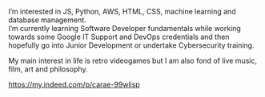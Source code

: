 I’m interested in JS, Python, AWS, HTML, CSS, machine learning and database management. </br>
I’m currently learning Software Developer fundamentals while working towards some Google IT Support and DevOps credentials and then hopefully go into Junior Development or undertake Cybersecurity training.</br>


My main interest in life is retro videogames but I am also fond of live music, film, art and philosophy.

 https://my.indeed.com/p/carae-99wlisp



